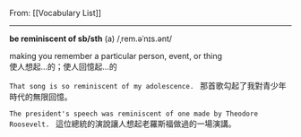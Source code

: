 From: [[Vocabulary List]]

---
**be reminiscent of sb/sth**
(a) /ˌrem.əˈnɪs.ənt/  

making you remember a particular person, event, or thing  
使人想起…的；使人回憶起…的  


`That song is so reminiscent of my adolescence. `
那首歌勾起了我對青少年時代的無限回憶。

`The president's speech was reminiscent of one made by Theodore Roosevelt. `
這位總統的演說讓人想起老羅斯福做過的一場演講。

